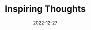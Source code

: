---
slug: thought-for-the-day
title: "Inspiring Thoughts"
date: 2022-12-27
excerpt: 'Taking shelter in the dead is death itself and only taking all the risk of life to the fullest etent is living.'
tags: [Inspiration, Motivation, Quotes, Thoughts]
---
